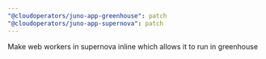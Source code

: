```yaml
---
"@cloudoperators/juno-app-greenhouse": patch
"@cloudoperators/juno-app-supernova": patch
---
```


Make web workers in supernova inline which allows it to run in greenhouse
